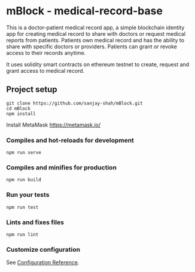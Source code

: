 # mBlock - medical-record-base

This is a doctor-patient medical record app, a simple blockchain identity app for creating medical record to share with doctors or request medical reports from patients. Patients own medical record and has the ability to share with specific doctors or providers. Patients can grant or revoke access to their records anytime.

It uses solidity smart contracts on ethereum testnet to create, request and grant access to medical record.

## Project setup
```
git clone https://github.com/sanjay-shah/mBlock.git
cd mBlock
npm install
```
Install MetaMask https://metamask.io/
### Compiles and hot-reloads for development
```
npm run serve
```

### Compiles and minifies for production
```
npm run build
```

### Run your tests
```
npm run test
```

### Lints and fixes files
```
npm run lint
```

### Customize configuration
See [Configuration Reference](https://cli.vuejs.org/config/).
